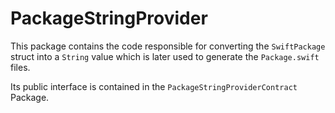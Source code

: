 # PackageStringProvider

This package contains the code responsible for converting the `SwiftPackage` struct into a 
`String` value which is later used to generate the `Package.swift` files.

Its public interface is contained in the `PackageStringProviderContract` Package.
